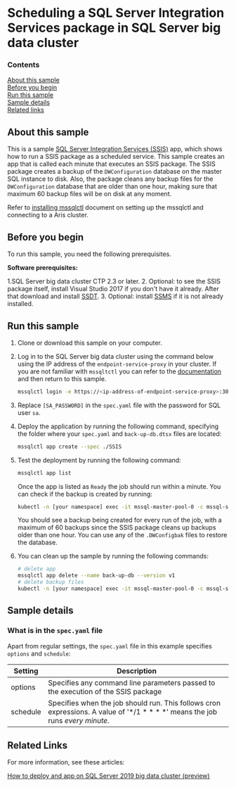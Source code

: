 # Scheduling a SQL Server Integration Services package in SQL Server big data cluster

### Contents

[About this sample](#about-this-sample)<br/>
[Before you begin](#before-you-begin)<br/>
[Run this sample](#run-this-sample)<br/>
[Sample details](#sample-details)<br/>
[Related links](#related-links)<br/>

<a name=about-this-sample></a>

## About this sample

This is a sample [SQL Server Integration Services (SSIS)](https://docs.microsoft.com/en-us/sql/integration-services/sql-server-integration-services?view=sql-server-2017) app, which shows how to run a SSIS package as a scheduled service. This sample creates an app that is called each minute that executes an SSIS package. The SSIS package creates a backup of the `DWConfiguration` database on the master SQL instance to disk. Also, the package cleans any backup files for the `DWConfiguration` database that are older than one hour, making sure that maximum 60 backup files will be on disk at any moment.

Refer to [installing mssqlctl](https://docs.microsoft.com/en-us/sql/big-data-cluster/deploy-install-mssqlctl?view=sqlallproducts-allversions) document on setting up the mssqlctl and connecting to a Aris cluster.

<a name=before-you-begin></a>

## Before you begin

To run this sample, you need the following prerequisites.

**Software prerequisites:**

1.SQL Server big data cluster CTP 2.3 or later.
2. Optional: to see the SSIS package itself, install Visual Studio 2017 if you don't have it already. After that download and install [SSDT](https://docs.microsoft.com/en-us/sql/ssdt/download-sql-server-data-tools-ssdt?view=sql-server-2017#ssdt-for-vs-2017-standalone-installer). 
3. Optional: install [SSMS](https://docs.microsoft.com/en-us/sql/ssms/download-sql-server-management-studio-ssms?view=sql-server-2017) if it is not already installed.

<a name=run-this-sample></a>

## Run this sample

1. Clone or download this sample on your computer.
2. Log in to the SQL Server big data cluster using the command below using the IP address of the `endpoint-service-proxy` in your cluster. If you are not familiar with `mssqltctl` you can refer to the [documentation](https://docs.microsoft.com/en-us/sql/big-data-cluster/big-data-cluster-create-apps?view=sqlallproducts-allversions) and then return to this sample.

    ```bash
    mssqlctl login -e https://<ip-address-of-endpoint-service-proxy>:30777 -u <user-name> -p <password>
    ```
3. Replace `[SA_PASSWORD]` in the `spec.yaml` file with the password for SQL user `sa`.
4. Deploy the application by running the following command, specifying the folder where your `spec.yaml` and `back-up-db.dtsx` files are located:
    ```bash
    mssqlctl app create --spec ./SSIS
    ```
5. Test the deployment by running the following command:
    ```bash
    mssqlctl app list
    ```
    Once the app is listed as `Ready` the job should run within a minute.
    You can check if the backup is created by running:
    ```bash
    kubectl -n [your namespace] exec -it mssql-master-pool-0 -c mssql-server -- /bin/bash -c "ls /var/opt/mssql/data/*.DWConfigbak"
    ```
    You should see a backup being created for every run of the job, with a maximum of 60 backups since the SSIS package cleans up backups older than one hour.
    You can use any of the `.DWConfigbak` files to restore the database.
6. You can clean up the sample by running the following commands:
    ```bash
    # delete app
    mssqlctl app delete --name back-up-db --version v1
    # delete backup files
    kubectl -n [your namespace] exec -it mssql-master-pool-0 -c mssql-server -- /bin/bash -c "rm /var/opt/mssql/data/*.DWConfigbak"
    ```

<a name=sample-details></a>

## Sample details

### What is in the `spec.yaml` file

Apart from regular settings, the `spec.yaml` file in this example specifies `options` and `schedule`:

|Setting|Description|
|-|-|
|options|Specifies any command line parameters passed to the execution of the SSIS package|
|schedule|Specifies when the job should run. This follows cron expressions. A value of '*/1 * * * *' means the job runs *every minute*.|

<a name=related-links></a>

## Related Links
For more information, see these articles:

[How to deploy and app on SQL Server 2019 big data cluster (preview)](https://docs.microsoft.com/en-us/sql/big-data-cluster/big-data-cluster-create-apps?view=sqlallproducts-allversions)